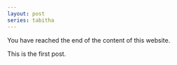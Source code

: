 ```yaml
---
layout: post
series: tabitha
---
```

You have reached the end of the content of this website.

This is the first post.
